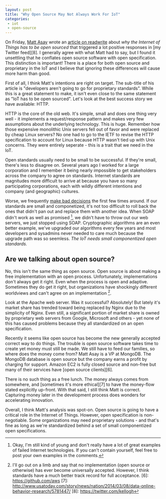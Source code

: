 ```yaml
---
layout: post
title: "Why Open Source May Not Always Work For IoT"
categories:
 - iot
 - open-source
---
```


On Friday, [Matt Asay][2] wrote an [article on readwrite][1] about *why the Internet of Things has to be open sourced* that triggered a lot positive responses in [my Twitter feed][8]. I generally agree with what Matt had to say, but I found it unsettling that he conflates open source software with open specification. This distinction is important! There is a place for both open source and proprietary in the IoT and I believe that ignoring these differences will cause more harm than good.

First of all, I think Matt's intentions are right on target. The sub-title of his article is "developers aren't going to go for proprietary standards". While this is a great statement to make, it isn't even close to the same statement as "IoT has to be open sourced". Let's look at the best success story we have available: HTTP.

HTTP is the core of the old web. It's simple, small and does one thing very well - it implements a request/response pattern and makes very few assumptions about the underlying technology. This is huge. Remember how those expensive monolithic Unix servers fell out of favor and were replaced by cheap Linux servers? No one had to go to the IETF to revise the HTTP specification to account for Linux because HTTP wasn't tied up with Unix concerns. They were entirely seperate - this is a trait that we need in the IoT.

Open standards usually need to be small to be successful. If they're small, there's less to disagree on. Several years ago I worked for a large corporation and I remember it being nearly impossible to get stakeholders across the company to agree on standards. Internet standards are magnitudes more difficult to arrive at because you have so many participating corporations, each with wildly different intentions and company (and geographic) cultures. 

Worse, we frequently [make bad decisions][3] the first few times around. If our standards are small and componetized, it's not too difficult to roll back the ones that didn't pan out and replace them with another idea. When SOAP didn't work as well as promised [^4], we didn't have to throw out our web servers, we just stopped using SOAP. Cryptographic algorithms are an even better example, we've upgraded our algorithms every few years and most developers and sysadmins never needed to care much because the upgrade path was so seemless. *The IoT needs small componentized open standards.*


Are we talking about open source?
---------------------------

No, this isn't the same thing as open source. Open source is about making a free implementation with an open process. Unfortunately, implementations don't always get it right. Even when the process is open and adaptive. Sometimes they do get it right, but organizations have shockingly different worldviews and can't agree on an implementation [^5]. 

Look at the Apache web server. Was it successful? Absolutely! But lately it's market share has trended toward being replaced by Nginx due to the simplicity of Nginx. Even still, a significant portion of market share is owned by proprietary web servers from Google, Microsoft and others - yet none of this has caused problems because they all standardized on an open specification.

Recently it seems like open source has become the new generally accepted correct way to do things. The trouble is open source software takes time to create yet money must still be made. We still have to feed our families, so where does the money come from? Matt Asay is a VP at MongoDB. The MongoDB database is open source but the company earns a profit by charging for support. Amazon EC2 is fully closed source and non-free but many of their services have [open source clients][6].

There is no such thing as a free lunch. The money always comes from somewhere, and [sometimes it's more ethical][7] to have the money-flow stated explicitly up-front. With that said, I still think Matt is correct. Capturing money later in the development process does wonders for accelerating innovation.

Overall, I think Matt's analysis was spot-on. Open source is going to have a critical role in the Internet of Things. However, open specification is non-negotiable. Some organizations may need proprietary solutions - and that's fine as long as we're standardized behind a set of small componentized open specifications.




 [1]: http://readwrite.com/2014/10/17/internet-of-things-open-source-iot-developers
 [2]: http://readwrite.com/author/matt-asay
 [3]: http://quod.lib.umich.edu/j/jep/3336451.0014.103?view=text;rgn=main
 [^4]: Okay, I'm still kind of young and don't really have a lot of great examples of failed Internet technologies. If you can't contain yourself, feel free to post your own examples in the comments.
 [^5]: I'll go out on a limb and say that no implementation (open source or otherwise) has ever become universally accepted. However, I think standards have a much better track record for full acceptance.
 [6]: https://github.com/aws
 [7]: http://www.usatoday.com/story/news/nation/2014/03/08/data-online-behavior-research/5781447/
 [8]: https://twitter.com/kellogh 